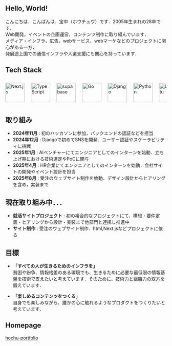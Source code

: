 ## Hello, World!
こんにちは．こんばんは．宝中（ホウチュウ）です．2005年生まれの28卒です．<br>
Web開発，イベントの企画運営，コンテンツ制作に取り組んでいます．<br>
メディア・インフラ，広告，webサービス，webマーケなどのプロジェクトに関心がある一方，<br>
発展途上国での通信インフラや人道支援にも関心を持っています．

## Tech Stack
<div style="display: flex; overflow-x: auto; gap: 20px; padding: 10px 0;">            
  <img src="https://cdn.jsdelivr.net/gh/devicons/devicon@latest/icons/nextjs/nextjs-original.svg" height="60" alt="Next.js">
  <img src="https://cdn.jsdelivr.net/gh/devicons/devicon@latest/icons/typescript/typescript-original.svg" height="60" alt="TypeScript">
  <img src="https://cdn.jsdelivr.net/gh/devicons/devicon@latest/icons/supabase/supabase-original.svg" height="60" alt="supabase">
  <img src="https://cdn.jsdelivr.net/gh/devicons/devicon@latest/icons/go/go-original-wordmark.svg" height="60" alt="Go">
  <img src="https://cdn.jsdelivr.net/gh/devicons/devicon@latest/icons/django/django-plain-wordmark.svg" height="60" alt="Django">
  <img src="https://cdn.jsdelivr.net/gh/devicons/devicon@latest/icons/python/python-original.svg" height="60" alt="Python">
  <img src="https://cdn.jsdelivr.net/gh/devicons/devicon@latest/icons/ubuntu/ubuntu-original.svg" height="60" alt="Ubuntu">        
</div>

## 取り組み
- **2024年11月** : 初のハッカソンに参加，バックエンドの認証などを担当  
- **2024年12月** : Djangoで初めてSNSを開発．ユーザー認証やスケーラビリティに挑戦  
- **2025年1月** : AIベンチャーにてエンジニアとしてのインターンを始動．立ち上げ期における技術選定やPoCに関与  
- **2025年4月** : HR企業にてエンジニアとしてのインターンを始動．会社サイトの開発やイベント設計を担当
- **2025年8月** : 受注のウェブサイト制作を始動．デザイン設計からヒアリングを含め，実装まで

## 現在取り組み中．．．
- **就活サイトプロジェクト** : 初の複合的なプロジェクトにて、構想・要件定義・ヒアリングから設計・実装まで他部門と連携し推進中
- **サイト制作** : 受注のウェブサイト制作．html,Next.jsなどプロジェクトに依る

## 目標
- **「すべての人が生きるためのインフラを」**  
貧困や紛争、情報格差のある環境でも、生きるために必要な最低限の情報基盤を技術で支えたいと考えています．そのために、技術力と組織力の双方を鍛えています．

- **「楽しめるコンテンツをつくる」**  
自身でも楽しみながら、誰かの心に触れるようなプロダクトをつくりたいと考えています．

## Homepage 
[hochu-portfolio](https://hochu-portfolio.vercel.app/)
